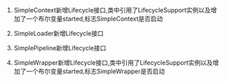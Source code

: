 1. SimpleContext新增Lifecycle接口,类中引用了LifecycleSupport实例以及增加了一个布尔变量started,标志SimpleContext是否启动

2. SimpleLoader新增Lifecycle接口

3. SimplePipeline新增Lifecycle接口

4. SimpleWrapper新增Lifecycle接口,类中引用了LifecycleSupport实例以及增加了一个布尔变量started,标志SimpleWrapper是否启动